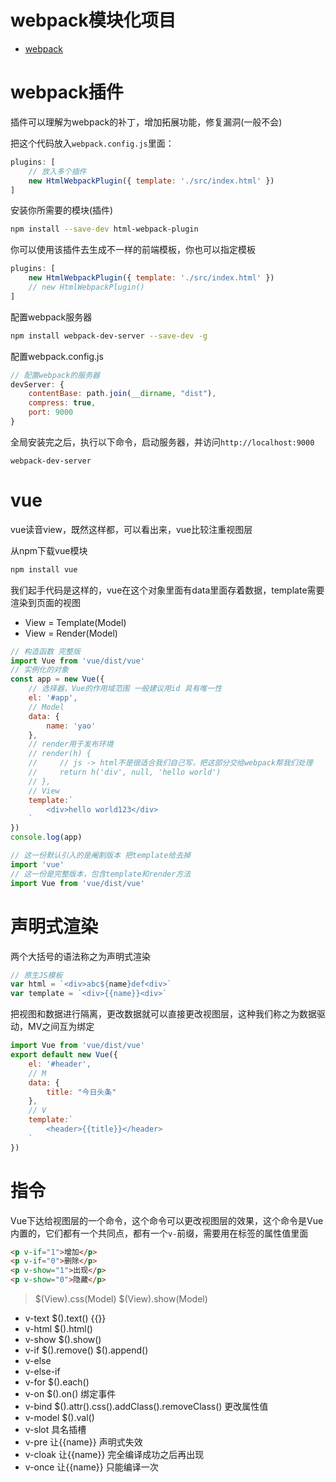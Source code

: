 # webpack模块化项目

- [webpack](./webpack)

# webpack插件

插件可以理解为webpack的补丁，增加拓展功能，修复漏洞(一般不会)

把这个代码放入`webpack.config.js`里面：
```js
plugins: [
    // 放入多个插件
    new HtmlWebpackPlugin({ template: './src/index.html' })
]
```
安装你所需要的模块(插件)
```bash
npm install --save-dev html-webpack-plugin
```
你可以使用该插件去生成不一样的前端模板，你也可以指定模板
```js
plugins: [
    new HtmlWebpackPlugin({ template: './src/index.html' })
    // new HtmlWebpackPlugin()
]
```

配置webpack服务器

```bash
npm install webpack-dev-server --save-dev -g
```
配置webpack.config.js
```js
// 配置webpack的服务器
devServer: {
    contentBase: path.join(__dirname, "dist"),
    compress: true,
    port: 9000
}
```
全局安装完之后，执行以下命令，启动服务器，并访问`http://localhost:9000`
```
webpack-dev-server
```

# vue

vue读音view，既然这样都，可以看出来，vue比较注重视图层

从npm下载vue模块
```bash
npm install vue
```
我们起手代码是这样的，vue在这个对象里面有data里面存着数据，template需要渲染到页面的视图

- View = Template(Model)
- View = Render(Model)
```js
// 构造函数 完整版
import Vue from 'vue/dist/vue'
// 实例化的对象
const app = new Vue({
    // 选择器，Vue的作用域范围 一般建议用id 具有唯一性
    el: '#app',
    // Model
    data: {
        name: 'yao'
    },
    // render用于发布环境
    // render(h) {
    //     // js -> html不是很适合我们自己写，把这部分交给webpack帮我们处理
    //     return h('div', null, 'hello world')
    // },
    // View
    template:`
        <div>hello world123</div>
    `
})
console.log(app)
```

```js
// 这一份默认引入的是阉割版本 把template给去掉
import 'vue'
// 这一份是完整版本，包含template和render方法
import Vue from 'vue/dist/vue'
```

# 声明式渲染

两个大括号的语法称之为声明式渲染
```js
// 原生JS模板
var html = `<div>abc${name}def<div>`
var template = `<div>{{name}}<div>`
```

把视图和数据进行隔离，更改数据就可以直接更改视图层，这种我们称之为数据驱动，MV之间互为绑定
```js
import Vue from 'vue/dist/vue'
export default new Vue({
    el: '#header',
    // M
    data: {
        title: "今日头条"
    },
    // V
    template:`
        <header>{{title}}</header>
    `
})
```

# 指令

Vue下达给视图层的一个命令，这个命令可以更改视图层的效果，这个命令是Vue内置的，它们都有一个共同点，都有一个`v-`前缀，需要用在标签的属性值里面

```html
<p v-if="1">增加</p>
<p v-if="0">删除</p>
<p v-show="1">出现</p>
<p v-show="0">隐藏</p>
```

> $(View).css(Model)
> $(View).show(Model)

- v-text $().text()   {{}}
- v-html $().html()
- v-show $().show()
- v-if $().remove() $().append()
- v-else
- v-else-if
- v-for $().each()
- v-on $().on() 绑定事件
- v-bind $().attr().css().addClass().removeClass() 更改属性值
- v-model $().val()
- v-slot 具名插槽
- v-pre 让{{name}} 声明式失效
- v-cloak 让{{name}} 完全编译成功之后再出现
- v-once 让{{name}} 只能编译一次